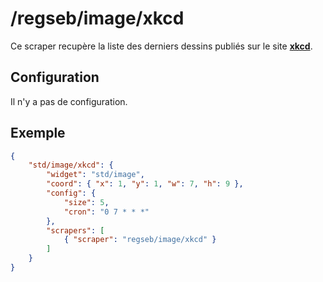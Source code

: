 # /regseb/image/xkcd

Ce scraper recupère la liste des derniers dessins publiés sur le site
**[xkcd](http://xkcd.com/)**.

## Configuration

Il n'y a pas de configuration.

## Exemple

```JSON
{
    "std/image/xkcd": {
        "widget": "std/image",
        "coord": { "x": 1, "y": 1, "w": 7, "h": 9 },
        "config": {
            "size": 5,
            "cron": "0 7 * * *"
        },
        "scrapers": [
            { "scraper": "regseb/image/xkcd" }
        ]
    }
}
```
